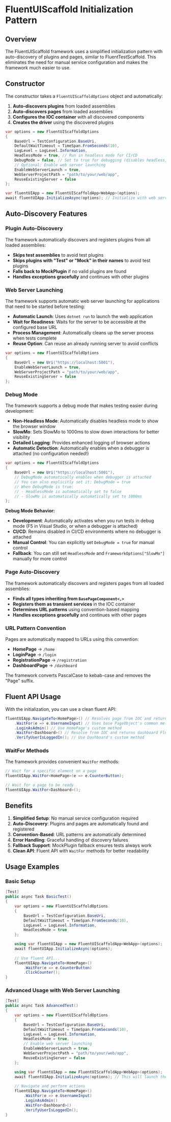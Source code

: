 # FluentUIScaffold Initialization Pattern

## Overview

The FluentUIScaffold framework uses a simplified initialization pattern with auto-discovery of plugins and pages, similar to FluentTestScaffold. This eliminates the need for manual service configuration and makes the framework much easier to use.

## Constructor

The constructor takes a `FluentUIScaffoldOptions` object and automatically:

1. **Auto-discovers plugins** from loaded assemblies
2. **Auto-discovers pages** from loaded assemblies  
3. **Configures the IOC container** with all discovered components
4. **Creates the driver** using the discovered plugins

```csharp
var options = new FluentUIScaffoldOptions
{
    BaseUrl = TestConfiguration.BaseUri,
    DefaultWaitTimeout = TimeSpan.FromSeconds(10),
    LogLevel = LogLevel.Information,
    HeadlessMode = true, // Run in headless mode for CI/CD
    DebugMode = false, // Set to true for debugging (disables headless, sets SlowMo = 1000)
    // Optional: Enable web server launching
    EnableWebServerLaunch = true,
    WebServerProjectPath = "path/to/your/web/app",
    ReuseExistingServer = false
};

var fluentUIApp = new FluentUIScaffoldApp<WebApp>(options);
await fluentUIApp.InitializeAsync(options); // Initialize with web server launch if enabled
```

## Auto-Discovery Features

### Plugin Auto-Discovery

The framework automatically discovers and registers plugins from all loaded assemblies:

- **Skips test assemblies** to avoid test plugins
- **Skips plugins with "Test" or "Mock" in their names** to avoid test plugins
- **Falls back to MockPlugin** if no valid plugins are found
- **Handles exceptions gracefully** and continues with other plugins

### Web Server Launching

The framework supports automatic web server launching for applications that need to be started before testing:

- **Automatic Launch**: Uses `dotnet run` to launch the web application
- **Wait for Readiness**: Waits for the server to be accessible at the configured base URL
- **Process Management**: Automatically cleans up the server process when tests complete
- **Reuse Option**: Can reuse an already running server to avoid conflicts

```csharp
var options = new FluentUIScaffoldOptions
{
    BaseUrl = new Uri("https://localhost:5001"),
    EnableWebServerLaunch = true,
    WebServerProjectPath = "path/to/your/web/app",
    ReuseExistingServer = false
};
```

### Debug Mode

The framework supports a debug mode that makes testing easier during development:

- **Non-Headless Mode**: Automatically disables headless mode to show the browser window
- **SlowMo**: Sets SlowMo to 1000ms to slow down interactions for better visibility
- **Detailed Logging**: Provides enhanced logging of browser actions
- **Automatic Detection**: Automatically enables when a debugger is attached (no configuration needed!)

```csharp
var options = new FluentUIScaffoldOptions
{
    BaseUrl = new Uri("https://localhost:5001"),
    // DebugMode automatically enables when debugger is attached
    // You can also explicitly set it: DebugMode = true
    // When DebugMode is true:
    // - HeadlessMode is automatically set to false
    // - SlowMo is automatically automatically set to 1000ms
};
```

**Debug Mode Behavior:**
- **Development**: Automatically activates when you run tests in debug mode (F5 in Visual Studio, or when a debugger is attached)
- **CI/CD**: Remains disabled in CI/CD environments where no debugger is attached
- **Manual Control**: You can explicitly set `DebugMode = true` for manual control
- **Fallback**: You can still set `HeadlessMode` and `FrameworkOptions["SlowMo"]` manually for more control
### Page Auto-Discovery

The framework automatically discovers and registers pages from all loaded assemblies:

- **Finds all types inheriting from `BasePageComponent<,>`**
- **Registers them as transient services** in the IOC container
- **Determines URL patterns** using convention-based mapping
- **Handles exceptions gracefully** and continues with other pages

### URL Pattern Convention

Pages are automatically mapped to URLs using this convention:

- **HomePage** → `/home`
- **LoginPage** → `/login`  
- **RegistrationPage** → `/registration`
- **DashboardPage** → `/dashboard`

The framework converts PascalCase to kebab-case and removes the "Page" suffix.

## Fluent API Usage

With the initialization, you can use a clean fluent API:

```csharp
fluentUIApp.NavigateTo<HomePage>() // Resolves page from IOC and returns its fluent API
    .WaitFor(e => e.UsernameInput) // Uses base PageObject's common methods
    .LoginAsAdmin() // Use HomePage's custom method
    .WaitFor<Dashboard>() // Resolve from IOC and returns dashboard FluentAPI
    .VerifyUserIsLoggedIn(); // Use Dashboard's custom method
```

### WaitFor Methods

The framework provides convenient `WaitFor` methods:

```csharp
// Wait for a specific element on a page
fluentUIApp.WaitFor<HomePage>(e => e.CounterButton);

// Wait for a page to be ready
fluentUIApp.WaitFor<Dashboard>();
```

## Benefits

1. **Simplified Setup**: No manual service configuration required
2. **Auto-Discovery**: Plugins and pages are automatically found and registered
3. **Convention-Based**: URL patterns are automatically determined
4. **Error Handling**: Graceful handling of discovery failures
5. **Fallback Support**: MockPlugin fallback ensures tests always work
6. **Clean API**: Fluent API with `WaitFor` methods for better readability

## Usage Examples

### Basic Setup

```csharp
[Test]
public async Task BasicTest()
{
    var options = new FluentUIScaffoldOptions
    {
        BaseUrl = TestConfiguration.BaseUri,
        DefaultWaitTimeout = TimeSpan.FromSeconds(10),
        LogLevel = LogLevel.Information,
        HeadlessMode = true
    };

    using var fluentUIApp = new FluentUIScaffoldApp<WebApp>(options);
    await fluentUIApp.InitializeAsync(options);
    
    // Use fluent API...
    fluentUIApp.NavigateTo<HomePage>()
        .WaitFor(e => e.CounterButton)
        .ClickCounter();
}
```

### Advanced Usage with Web Server Launching

```csharp
[Test]
public async Task AdvancedTest()
{
    var options = new FluentUIScaffoldOptions
    {
        BaseUrl = TestConfiguration.BaseUri,
        DefaultWaitTimeout = TimeSpan.FromSeconds(10),
        LogLevel = LogLevel.Information,
        HeadlessMode = true,
        // Enable web server launching
        EnableWebServerLaunch = true,
        WebServerProjectPath = "path/to/your/web/app",
        ReuseExistingServer = false
    };

    using var fluentUIApp = new FluentUIScaffoldApp<WebApp>(options);
    await fluentUIApp.InitializeAsync(options); // This will launch the web server
    
    // Navigate and perform actions
    fluentUIApp.NavigateTo<HomePage>()
        .WaitFor(e => e.UsernameInput)
        .LoginAsAdmin()
        .WaitFor<Dashboard>()
        .VerifyUserIsLoggedIn();
}
``` 
